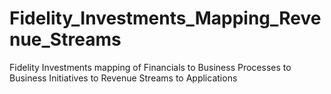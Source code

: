 # Fidelity_Investments_Mapping_Revenue_Streams
Fidelity Investments mapping of Financials to Business Processes to Business Initiatives to Revenue Streams to Applications
